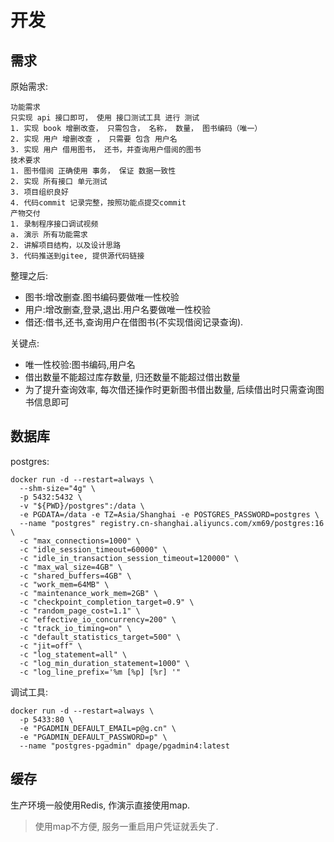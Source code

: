 # 开发

## 需求

原始需求:

```
功能需求
只实现 api 接口即可， 使用 接口测试工具 进行 测试
1. 实现 book 增删改查， 只需包含， 名称， 数量， 图书编码（唯一）
2. 实现 用户 增删改查 ， 只需要 包含 用户名
3. 实现 用户 借用图书， 还书，并查询用户借阅的图书
技术要求
1. 图书借阅 正确使用 事务， 保证 数据一致性
2. 实现 所有接口 单元测试
3. 项目组织良好
4. 代码commit 记录完整，按照功能点提交commit
产物交付
1. 录制程序接口调试视频
a. 演示 所有功能需求
2. 讲解项目结构，以及设计思路
3. 代码推送到gitee, 提供源代码链接
```

整理之后:

* 图书:增改删查.图书编码要做唯一性校验
* 用户:增改删查,登录,退出.用户名要做唯一性校验
* 借还:借书,还书,查询用户在借图书(不实现借阅记录查询).

关键点:

* 唯一性校验:图书编码,用户名
* 借出数量不能超过库存数量, 归还数量不能超过借出数量
* 为了提升查询效率, 每次借还操作时更新图书借出数量, 后续借出时只需查询图书信息即可

## 数据库

postgres:

```
docker run -d --restart=always \
  --shm-size="4g" \
  -p 5432:5432 \
  -v "${PWD}/postgres":/data \
  -e PGDATA=/data -e TZ=Asia/Shanghai -e POSTGRES_PASSWORD=postgres \
  --name "postgres" registry.cn-shanghai.aliyuncs.com/xm69/postgres:16 \
  -c "max_connections=1000" \
  -c "idle_session_timeout=60000" \
  -c "idle_in_transaction_session_timeout=120000" \
  -c "max_wal_size=4GB" \
  -c "shared_buffers=4GB" \
  -c "work_mem=64MB" \
  -c "maintenance_work_mem=2GB" \
  -c "checkpoint_completion_target=0.9" \
  -c "random_page_cost=1.1" \
  -c "effective_io_concurrency=200" \
  -c "track_io_timing=on" \
  -c "default_statistics_target=500" \
  -c "jit=off" \
  -c "log_statement=all" \
  -c "log_min_duration_statement=1000" \
  -c "log_line_prefix='%m [%p] [%r] '"
```

调试工具:

```
docker run -d --restart=always \
  -p 5433:80 \
  -e "PGADMIN_DEFAULT_EMAIL=p@g.cn" \
  -e "PGADMIN_DEFAULT_PASSWORD=p" \
  --name "postgres-pgadmin" dpage/pgadmin4:latest
```

## 缓存

生产环境一般使用Redis, 作演示直接使用map.

> 使用map不方便, 服务一重启用户凭证就丢失了.

